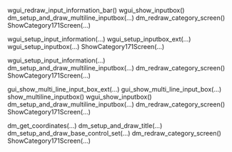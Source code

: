 wgui_redraw_input_information_bar()
wgui_show_inputbox()
dm_setup_and_draw_multiline_inputbox(...)
dm_redraw_category_screen()
ShowCategory171Screen(...)

wgui_setup_input_information(...)
wgui_setup_inputbox_ext(...)
wgui_setup_inputbox(...)
ShowCategory171Screen(...)

wgui_setup_input_information(...)
dm_setup_and_draw_multiline_inputbox(...)
dm_redraw_category_screen()
ShowCategory171Screen(...)

gui_show_multi_line_input_box_ext(...)
gui_show_multi_line_input_box(...)
show_multiline_inputbox()
wgui_show_inputbox()
dm_setup_and_draw_multiline_inputbox(...)
dm_redraw_category_screen()
ShowCategory171Screen(...)

dm_get_coordinates(...)
dm_setup_and_draw_title(...)
dm_setup_and_draw_base_control_set(...)
dm_redraw_category_screen()
ShowCategory171Screen(...)
